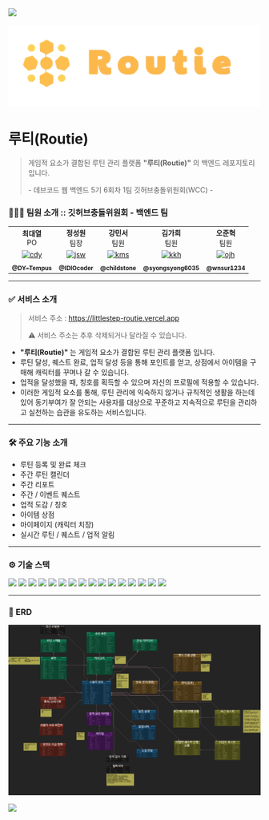 <img src="https://capsule-render.vercel.app/api?type=waving&color=ffb14d&height=150&section=header" />

![logo.svg](.github/images/logo.svg)

# 루티(Routie)

> 게임적 요소가 결합된 루틴 관리 플랫폼 **"루티\(Routie)"** 의 백엔드 레포지토리 입니다.
>
> \- 데브코드 웹 백엔드 5기 6회차 1팀 깃허브충돌위원회\(WCC) -

### 🧑🏻‍💻 팀원 소개 :: 깃허브충돌위원회 - 백엔드 팀

<table>
  <tbody>
<tr>
      <td align="center"><b>최대열</b><br>PO</td>
      <td align="center"><b>정성원</b><br>팀장</td>
      <td align="center"><b>강민서</b><br>팀원</td>
      <td align="center"><b>김가희</b><br>팀원</td>
      <td align="center"><b>오준혁</b><br>팀원</td>
     <tr/>

<tr>
          <td align="center"><a href="https://github.com/DY-Tempus"><img src="https://github.com/DY-Tempus.png" width="100px;" alt="cdy"/></a></td>
          <td align="center"><a href="https://github.com/IDIOcoder"><img src="https://github.com/IDIOcoder.png" width="100px;" alt="jsw"/></a></td>
          <td align="center"><a href="https://github.com/childstone"><img src="https://github.com/childstone.png" width="100px;" alt="kms"/></a></td>
          <td align="center"><a href="https://github.com/syongsyong6035"><img src="https://github.com/syongsyong6035.png" width="100px;" alt="kkh"/></a></td>
          <td align="center"><a href="https://github.com/wnsur1234"><img src="https://github.com/wnsur1234.png" width="100px;" alt="ojh"/></a></td>
     <tr/>

<tr>    
      <td align="center"><a href="https://github.com/DY-Tempus"><sub><b>@DY-Tempus</b></sub></a><br /></td>
      <td align="center"><a href="https://github.com/IDIOcoder"><sub><b>@IDIOcoder</b></sub></a><br /></td>
      <td align="center"><a href="https://github.com/childstone"><sub><b>@childstone</b></sub></a><br /></td>
      <td align="center"><a href="https://github.com/syongsyong6035"><sub><b>@syongsyong6035</b></sub></a><br /></td>
      <td align="center"><a href="https://github.com/wnsur1234"><sub><b>@wnsur1234</b></sub></a><br /></td>
     <tr/>

  </tbody>
</table>

---

### ✅ 서비스 소개

> 서비스 주소 : https://littlestep-routie.vercel.app
>
> ⚠️ 서비스 주소는 추후 삭제되거나 달라질 수 있습니다.

- **"루티\(Routie)"** 는 게임적 요소가 결합된 루틴 관리 플랫폼 입니다.
- 루틴 달성, 퀘스트 완료, 업적 달성 등을 통해 포인트를 얻고, 상점에서 아이템을 구매해 캐릭터를 꾸며나 갈 수 있습니다.
- 업적을 달성했을 때, 칭호를 획득할 수 있으며 자신의 프로필에 적용할 수 있습니다.
- 이러한 게임적 요소를 통해, 루틴 관리에 익숙하지 않거나 규칙적인 생활을 하는데 있어 동기부여가 잘 안되는 사용자를 대상으로 꾸준하고 지속적으로 루틴을 관리하고 실천하는 습관을
  유도하는 서비스입니다.

---

### 🛠️ 주요 기능 소개

- 루틴 등록 및 완료 체크
- 주간 루틴 캘린더
- 주간 리포트
- 주간 / 이벤트 퀘스트
- 업적 도감 / 칭호
- 아이템 상점
- 마이페이지 (캐릭터 치장)
- 실시간 루틴 / 퀘스트 / 업적 알림

---

### ⚙️ 기술 스택

<img src="https://img.shields.io/badge/Java-ED8B00?style=for-the-badge&logo=openjdk&logoColor=white" />
<img src="https://img.shields.io/badge/Spring-6DB33F?style=for-the-badge&logo=spring&logoColor=white" />
<img src="https://img.shields.io/badge/Spring_Security-6DB33F?style=for-the-badge&amp;logo=springsecurity&amp;logoColor=white">
<img src="https://img.shields.io/badge/Spring_Data_JPA-6DB33F?style=for-the-badge&amp;logo=spring&amp;logoColor=white">
<img src="https://img.shields.io/badge/Spring_Cloud-6DB33F?style=for-the-badge&amp;logo=spring&amp;logoColor=white">
<img src="https://img.shields.io/badge/Hibernate-59666C?style=for-the-badge&logo=Hibernate&logoColor=white">
<img src="https://img.shields.io/badge/QueryDSL-0096C7?style=for-the-badge&amp;logo=querydsl&amp;logoColor=white">
<img src="https://img.shields.io/badge/LangChain4j-0056D6?style=for-the-badge&amp;logo=langchain&amp;logoColor=white">
<img src="https://img.shields.io/badge/Google_Gemini-4285F4?style=for-the-badge&amp;logo=google&amp;logoColor=white">
<img src="https://img.shields.io/badge/Redis-DC382D?style=for-the-badge&amp;logo=redis&amp;logoColor=white">
<img src="https://img.shields.io/badge/Gradle-02303A?style=for-the-badge&amp;logo=gradle&amp;logoColor=white">
<img src="https://img.shields.io/badge/PostgreSQL-316192?style=for-the-badge&logo=postgresql&logoColor=white" />
<img src="https://img.shields.io/badge/Supabase-181818?style=for-the-badge&logo=supabase&logoColor=white" />
<img src="https://img.shields.io/badge/Amazon_AWS-FF9900?style=for-the-badge&logo=amazonaws&logoColor=white" />
<img src="https://img.shields.io/badge/NGNIX-429345?style=for-the-badge&logo=ngnix&logoColor=white" />
<img src="https://img.shields.io/badge/Ubuntu-E95420?style=for-the-badge&logo=ubuntu&logoColor=white" />

---
### 💾 ERD
![erd.png](.github/images/erd.png)


<img src="https://capsule-render.vercel.app/api?type=waving&color=ffb14d&height=150&section=footer" />